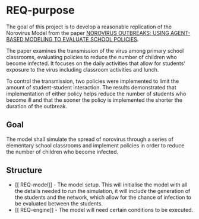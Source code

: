 # REQ-purpose
The goal of this project is to develop a reasonable replication of the Norovirus Model from the paper [NOROVIRUS OUTBREAKS: USING AGENT-BASED MODELING TO EVALUATE SCHOOL POLICIES](https://ieeexplore.ieee.org/stamp/stamp.jsp?tp=&arnumber=7822182).

The paper examines the transmission of the virus among primary school classrooms, evaluating policies to reduce the number of children who become infected. It focuses on the daily activities that allow for students’ exposure to the virus including classroom activities and lunch. 

To control the transmission, two policies were implemented to limit the amount of student-student interaction. The results demonstrated that implementation of either policy helps reduce the number of students who become ill and that the sooner the policy is implemented the shorter the duration of the outbreak.


## Goal

The model shall simulate the spread of norovirus through a series of elementary school classrooms and implement policies in order to reduce the number of children who become infected. 

  ## Structure
  

- [[ REQ-model]] - The model setup. This will initialise the model with all the details needed to run the simulation, it will include the generation of the students and the network, which allow for the chance of infection to be evaluated between the students.
- [[ REQ-engine]] - The model will need certain conditions to be executed.